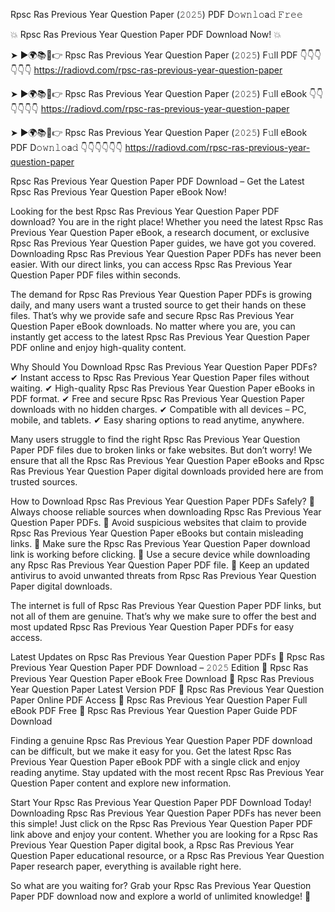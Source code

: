 Rpsc Ras Previous Year Question Paper (𝟸𝟶𝟸𝟻) PDF D𝚘𝚠𝚗𝚕𝚘a𝚍 𝙵𝚛𝚎𝚎

💥 Rpsc Ras Previous Year Question Paper PDF Download Now! 💥

➤ ►🌍📚📱👉 Rpsc Ras Previous Year Question Paper (𝟸𝟶𝟸𝟻) F𝚞ll PDF 👇👇👇👇👇👇
https://radiovd.com/rpsc-ras-previous-year-question-paper

➤ ►🌍📚📱👉 Rpsc Ras Previous Year Question Paper (𝟸𝟶𝟸𝟻) F𝚞ll eBook 👇👇👇👇👇👇
https://radiovd.com/rpsc-ras-previous-year-question-paper

➤ ►🌍📚📱👉 Rpsc Ras Previous Year Question Paper (𝟸𝟶𝟸𝟻) F𝚞ll eBook PDF D𝚘𝚠𝚗𝚕𝚘a𝚍 👇👇👇👇👇👇
https://radiovd.com/rpsc-ras-previous-year-question-paper

Rpsc Ras Previous Year Question Paper PDF Download – Get the Latest Rpsc Ras Previous Year Question Paper eBook Now!

Looking for the best Rpsc Ras Previous Year Question Paper PDF download? You are in the right place! Whether you need the latest Rpsc Ras Previous Year Question Paper eBook, a research document, or exclusive Rpsc Ras Previous Year Question Paper guides, we have got you covered. Downloading Rpsc Ras Previous Year Question Paper PDFs has never been easier. With our direct links, you can access Rpsc Ras Previous Year Question Paper PDF files within seconds.

The demand for Rpsc Ras Previous Year Question Paper PDFs is growing daily, and many users want a trusted source to get their hands on these files. That’s why we provide safe and secure Rpsc Ras Previous Year Question Paper eBook downloads. No matter where you are, you can instantly get access to the latest Rpsc Ras Previous Year Question Paper PDF online and enjoy high-quality content.

Why Should You Download Rpsc Ras Previous Year Question Paper PDFs?
✔ Instant access to Rpsc Ras Previous Year Question Paper files without waiting.
✔ High-quality Rpsc Ras Previous Year Question Paper eBooks in PDF format.
✔ Free and secure Rpsc Ras Previous Year Question Paper downloads with no hidden charges.
✔ Compatible with all devices – PC, mobile, and tablets.
✔ Easy sharing options to read anytime, anywhere.

Many users struggle to find the right Rpsc Ras Previous Year Question Paper PDF files due to broken links or fake websites. But don’t worry! We ensure that all the Rpsc Ras Previous Year Question Paper eBooks and Rpsc Ras Previous Year Question Paper digital downloads provided here are from trusted sources.

How to Download Rpsc Ras Previous Year Question Paper PDFs Safely?
📌 Always choose reliable sources when downloading Rpsc Ras Previous Year Question Paper PDFs.
📌 Avoid suspicious websites that claim to provide Rpsc Ras Previous Year Question Paper eBooks but contain misleading links.
📌 Make sure the Rpsc Ras Previous Year Question Paper download link is working before clicking.
📌 Use a secure device while downloading any Rpsc Ras Previous Year Question Paper PDF file.
📌 Keep an updated antivirus to avoid unwanted threats from Rpsc Ras Previous Year Question Paper digital downloads.

The internet is full of Rpsc Ras Previous Year Question Paper PDF links, but not all of them are genuine. That’s why we make sure to offer the best and most updated Rpsc Ras Previous Year Question Paper PDFs for easy access.

Latest Updates on Rpsc Ras Previous Year Question Paper PDFs
🔹 Rpsc Ras Previous Year Question Paper PDF Download – 𝟸𝟶𝟸𝟻 Edition
🔹 Rpsc Ras Previous Year Question Paper eBook Free Download
🔹 Rpsc Ras Previous Year Question Paper Latest Version PDF
🔹 Rpsc Ras Previous Year Question Paper Online PDF Access
🔹 Rpsc Ras Previous Year Question Paper Full eBook PDF Free
🔹 Rpsc Ras Previous Year Question Paper Guide PDF Download

Finding a genuine Rpsc Ras Previous Year Question Paper PDF download can be difficult, but we make it easy for you. Get the latest Rpsc Ras Previous Year Question Paper eBook PDF with a single click and enjoy reading anytime. Stay updated with the most recent Rpsc Ras Previous Year Question Paper content and explore new information.

Start Your Rpsc Ras Previous Year Question Paper PDF Download Today!
Downloading Rpsc Ras Previous Year Question Paper PDFs has never been this simple! Just click on the Rpsc Ras Previous Year Question Paper PDF link above and enjoy your content. Whether you are looking for a Rpsc Ras Previous Year Question Paper digital book, a Rpsc Ras Previous Year Question Paper educational resource, or a Rpsc Ras Previous Year Question Paper research paper, everything is available right here.

So what are you waiting for? Grab your Rpsc Ras Previous Year Question Paper PDF download now and explore a world of unlimited knowledge! 🚀